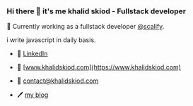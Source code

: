 ### Hi there 👋 it's me khalid skiod - Fullstack developer

🔭 Currently working as a fullstack developer [@scalify](https://www.scalify.com).

i write javascript in daily basis.

- 👔 [LinkedIn](https://www.linkedin.com/in/khalid-skiod-240214125/)

- 🚀 [www.khalidskiod.com](https://www.khalidskiod.com)

- 📧 [contact@khalidskiod.com](mailto:contact@khalidskiod.com)

- 🖊️ [my blog](https://www.khalidskiod.com/blog)

